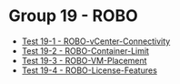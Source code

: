 Group 19 - ROBO
=======

* [Test 19-1 - ROBO-vCenter-Connectivity](19-1-ROBO-Vcenter-Connectivity.md)
* [Test 19-2 - ROBO-Container-Limit](19-2-ROBO-Container-Limit.md)
* [Test 19-3 - ROBO-VM-Placement](19-3-ROBO-VM-Placement.md)
* [Test 19-4 - ROBO-License-Features](19-4-ROBO-License-Features.md)
